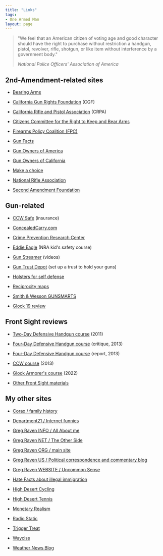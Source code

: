 ```yaml
---
title: "Links"
tags:
- One Armed Man
layout: page
---
```


> "We feel that an American citizen of voting age and good character should have the right to purchase without restriction a handgun, pistol, revolver, rifle, shotgun, or like item without interference by a government body."
>
> <cite>National Police Officers' Association of America</cite>

## 2nd-Amendment-related sites

- [Bearing Arms](https://bearingarms.com/)

- [California Gun Rights Foundation](https://www.cagunrights.org/) (CGF)

- [California Rifle and Pistol Association](https://crpa.org) (CRPA)

- [Citizens Committee for the Right to Keep and Bear Arms](https://www.ccrkba.org)

- [Firearms Policy Coalition (FPC)](https://www.firearmspolicy.org/)

- [Gun Facts](https://www.gunfacts.info/)

- [Gun Owners of America](https://gunowners.org)

- [Gun Owners of California](https://www.gunownersca.com)

- [Make a choice](https://a-human-right.com/)

- [National Rifle Association](https://www.nra.org/)

- [Second Amendment Foundation](https://www.saf.org)

## Gun-related

- [CCW Safe](https://ccwsafe.com) (insurance)

- [ConcealedCarry.com](https://www.concealedcarry.com)

- [Crime Prevention Research Center](https://crimeresearch.org/)

- [Eddie Eagle](https://eddieeagle.nra.org) (NRA kid's safety course)

- [Gun Streamer](https://gunstreamer.com) (videos)

- [Gun Trust Depot](https://guntrustdepot.com/) (set up a trust to hold your guns)

- [Holsters for self defense](https://ammo.com/articles/holsters-self-defense-carrying-concealed)

- [Reciprocity maps](https://www.usacarry.com/concealed_carry_permit_reciprocity_maps.html)

- [Smith & Wesson GUNSMARTS](https://www.smith-wesson.com/gunsmarts/)

- [Glock 19 review](https://www.glocknut.com/20130506-handgun-comparison/)

## Front Sight reviews

- [Two-Day Defensive Handgun course](https://www.heeled.website/reviews/20110920-front-sight-2-day/) (2011)

- [Four-Day Defensive Handgun course](https://www.heeled.website/reviews/20130503-front-sight-4-day/) (critique, 2013)

- [Four-Day Defensive Handgun course](https://www.heeled.website/reviews/20130506-front-sight-2013/) (report, 2013)

- [CCW course](https://www.heeled.website/reviews/20130507-front-sight-ccw/index.php) (2013)

- [Glock Armorer's course](https://www.heeled.website/reviews/20220223-fs-glock-armorer-course/) (2022)

- [Other Front Sight materials](https://www.heeled.website)

## My other sites

- [Corax / family history](https://www.corax.org/)

- [Department21 / Internet funnies](https://www.department21.org/)

- [Greg Raven INFO / All About me](https://www.gregraven.info/)

- [Greg Raven NET / The Other Side](https://www.gregraven.net/)

- [Greg Raven ORG / main site](https://www.gregraven.org/)

- [Greg Raven US / Political correspondence and commentary blog](https://www.gregraven.us/)

- [Greg Raven WEBSITE / Uncommon Sense](https://www.gregraven.website/)

- [Hate Facts about illegal immigration](https://www.hatefacts.com/)

- [High Desert Cycling](https://www.hdcycling.org/)

- [High Desert Tennis](https://www.hdtennis.com/)

- [Monetary Realism](https://www.infogristle.com)

- [Radio Static](https://www.greg-raven.com)

- [Trigger Treat](https://www.trigger-treat.com)

- [Wayciss](https://www.wayciss.com)

- [Weather News Blog](https://weathernewsblog.WordPress.com)
